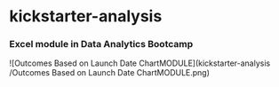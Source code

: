 # kickstarter-analysis
### Excel module in Data Analytics Bootcamp
![Outcomes Based on Launch Date ChartMODULE](kickstarter-analysis /Outcomes Based on Launch Date ChartMODULE.png)
